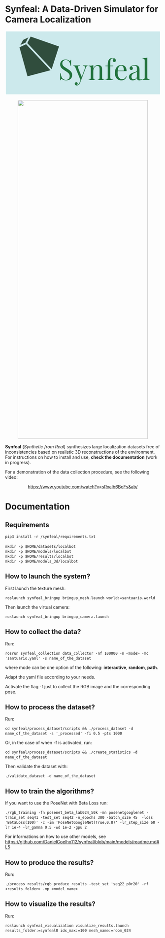 # Synfeal: A Data-Driven Simulator for Camera Localization

<p align="center">
<img src="docs/img/logo.png" data-canonical-src="docs/img/logo.png" width="507" height="209" />
</p>


<p align="center">
<img src="docs/img/synfeal.png" data-canonical-src="docs/img/synfeal.png" width="422" height="1100" />
</p>



**Synfeal** (*Synthetic from Real*) synthesizes large localization datasets free of inconsistencies based on realistic 3D reconstructions of the environment.
For instructions on how to install and use, **check the documentation** (work in progress).

For a demonstration of the data collection procedure, see the following video:

<p align="center">
<a href="https://www.youtube.com/watch?v=sRxalb6BoFs&ab/">https://www.youtube.com/watch?v=sRxalb6BoFs&ab/</a>
</p> 


# Documentation

## Requirements


    pip3 install -r /synfeal/requirements.txt

    mkdir -p $HOME/datasets/localbot
    mkdir -p $HOME/models/localbot
    mkdir -p $HOME/results/localbot
    mkdir -p $HOME/models_3d/localbot

## How to launch the system?

First launch the texture mesh:

    roslaunch synfeal_bringup bringup_mesh.launch world:=santuario.world

Then launch the virtual camera:

    roslaunch synfeal_bringup bringup_camera.launch

## How to collect the data?

Run:

    rosrun synfeal_collection data_collector -nf 100000 -m <mode> -mc 'santuario.yaml' -s name_of_the_dataset

where mode can be one option of the following: **interactive**, **random**, **path**.

Adapt the yaml file according to your needs.

Activate the flag -f just to collect the RGB image and the corresponding pose.


## How to process the dataset?

Run:

    cd synfeal/process_dataset/scripts && ./process_dataset -d name_of_the_dataset -s '_processed' -fi 0.5 -pts 1000

Or, in the case of when -f is activated, run:

    cd synfeal/process_dataset/scripts && ./create_statistics -d name_of_the_dataset

Then validate the dataset with:

    ./validate_dataset -d name_of_the_dataset


## How to train the algorithms?

If you want to use the PoseNet with Beta Loss run:

    ./rgb_training -fn posenet_beta_lab024_50k -mn posenetgooglenet -train_set seq41 -test_set seq42 -n_epochs 300 -batch_size 45  -loss 'BetaLoss(100)' -c -im 'PoseNetGoogleNet(True,0.8)' -lr_step_size 60 -lr 1e-4 -lr_gamma 0.5 -wd 1e-2 -gpu 2

For informations on how to use other models, see https://github.com/DanielCoelho112/synfeal/blob/main/models/readme.md#L5


## How to produce the results?

Run:

    ./process_results/rgb_produce_results -test_set 'seq22_p0r20' -rf <results_folder> -mp <model_name>

## How to visualize the results?

Run:

    roslaunch synfeal_visualization visualize_results.launch results_folder:=synfeal0 idx_max:=100 mesh_name:=room_024